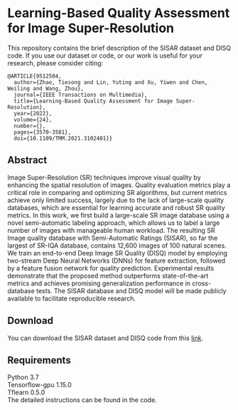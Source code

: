 # Learning-Based Quality Assessment for Image Super-Resolution
This repository contains the brief description of the SISAR dataset and DISQ code. If you use our dataset or code, or our work is useful for your research, please consider citing: 
```
@ARTICLE{9512504,
  author={Zhao, Tiesong and Lin, Yuting and Xu, Yiwen and Chen, Weiling and Wang, Zhou},
  journal={IEEE Transactions on Multimedia}, 
  title={Learning-Based Quality Assessment for Image Super-Resolution}, 
  year={2022},
  volume={24},
  number={},
  pages={3570-3581},
  doi={10.1109/TMM.2021.3102401}}
  ```
  ## Abstract
Image Super-Resolution (SR) techniques improve visual quality by enhancing the spatial resolution of images. Quality evaluation metrics play a critical role in comparing
and optimizing SR algorithms, but current metrics achieve only limited success, largely due to the lack of large-scale quality databases, which are essential for learning accurate and robust SR quality metrics. In this work, we first build a large-scale SR image database using a novel semi-automatic labeling approach, which allows us to label a large number of images with manageable human workload. The resulting SR Image quality database with Semi-Automatic Ratings (SISAR), so far the largest of SR-IQA database, contains 12,600 images of 100 natural scenes. We train an end-to-end Deep Image SR Quality (DISQ) model by employing two-stream Deep Neural Networks (DNNs) for feature extraction, followed by a feature fusion network for quality prediction. Experimental results demonstrate that the proposed method outperforms state-of-the-art metrics and achieves promising generalization performance in cross-database tests. The SISAR database and DISQ model will be made publicly available to facilitate reproducible research.
## Download
You can download the SISAR dataset and DISQ code from this [link](https://115.com/s/sw66w8h3hho?password=b6d1&#).

## Requirements
Python 3.7<br />
Tensorflow-gpu 1.15.0<br />
Tflearn 0.5.0<br />
The detailed instructions can be found in the code.
